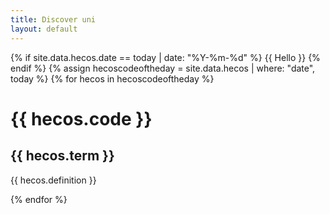 ```yaml
---
title: Discover uni
layout: default
--- 
```

{% if site.data.hecos.date == today | date: "%Y-%m-%d" %}
{{ Hello }}
{% endif %}
{% assign hecoscodeoftheday = site.data.hecos | where: "date", today %}
{% for hecos in hecoscodeoftheday %}
 <h1>  {{ hecos.code }} </h1>
  <h2> {{ hecos.term }} </h2>
  <p> {{ hecos.definition }} </p>
{% endfor %}

